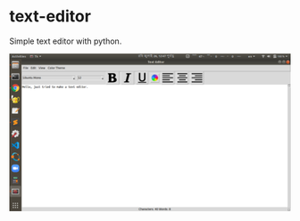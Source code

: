 # text-editor
Simple text editor with python.

![alt text](https://github.com/Sowmik23/text-editor/blob/master/icons/Screenshot%20from%202020-07-26%2000-47-25.png)
